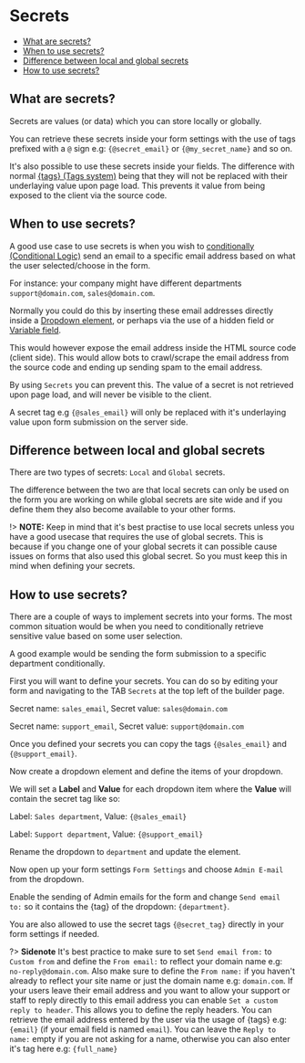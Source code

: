 # Secrets

* [What are secrets?](#what-are-secrets)
* [When to use secrets?](#when-to-use-secrets)
* [Difference between local and global secrets](#difference-between-local-and-global-secrets)
* [How to use secrets?](#how-to-use-secrets)

## What are secrets?

Secrets are values (or data) which you can store locally or globally.

You can retrieve these secrets inside your form settings with the use of tags prefixed with a `@` sign e.g: `{@secret_email}` or `{@my_secret_name}` and so on.

It's also possible to use these secrets inside your fields. The difference with normal [{tags} (Tags system)](tags-system.md) being that they will not be replaced with their underlaying value upon page load. This prevents it value from being exposed to the client via the source code.

## When to use secrets?

A good use case to use secrets is when you wish to [conditionally (Conditional Logic)](conditional-logic.md) send an email to a specific email address based on what the user selected/choose in the form.

For instance: your company might have different departments `support@domain.com`, `sales@domain.com`.

Normally you could do this by inserting these email addresses directly inside a [Dropdown element](dropdown.md), or perhaps via the use of a hidden field or [Variable field](variable-fields.md).

This would however expose the email address inside the HTML source code (client side). This would allow bots to crawl/scrape the email address from the source code and ending up sending spam to the email address.

By using `Secrets` you can prevent this. The value of a secret is not retrieved upon page load, and will never be visible to the client.

A secret tag e.g `{@sales_email}` will only be replaced with it's underlaying value upon form submission on the server side.

## Difference between local and global secrets

There are two types of secrets: `Local` and `Global` secrets.

The difference between the two are that local secrets can only be used on the form you are working on while global secrets are site wide and if you define them they also become available to your other forms.

!> **NOTE:** Keep in mind that it's best practise to use local secrets unless you have a good usecase that requires the use of global secrets. This is because if you change one of your global secrets it can possible cause issues on forms that also used this global secret. So you must keep this in mind when defining your secrets.

## How to use secrets?

There are a couple of ways to implement secrets into your forms. The most common situation would be when you need to conditionally retrieve sensitive value based on some user selection.

A good example would be sending the form submission to a specific department conditionally.

First you will want to define your secrets. You can do so by editing your form and navigating to the TAB `Secrets` at the top left of the builder page.

Secret name: `sales_email`,  Secret value: `sales@domain.com`

Secret name: `support_email`,  Secret value: `support@domain.com`

Once you defined your secrets you can copy the tags `{@sales_email}` and `{@support_email}`.

Now create a dropdown element and define the items of your dropdown.

We will set a **Label** and **Value** for each dropdown item where the **Value** will contain the secret tag like so:

Label: `Sales department`, Value: `{@sales_email}`

Label: `Support department`, Value: `{@support_email}`

Rename the dropdown to `department` and update the element.

Now open up your form settings `Form Settings` and choose `Admin E-mail` from the dropdown.

Enable the sending of Admin emails for the form and change `Send email to:` so it contains the {tag} of the dropdown: `{department}`.

You are also allowed to use the secret tags `{@secret_tag}` directly in your form settings if needed. 

?> **Sidenote** It's best practice to make sure to set `Send email from:` to `Custom from` and define the `From email:` to reflect your domain name e.g: `no-reply@domain.com`. Also make sure to define the `From name:` if you haven't already to reflect your site name or just the domain name e.g: `domain.com`. If your users leave their email address and you want to allow your support or staff to reply directly to this email address you can enable `Set a custom reply to header`. This allows you to define the reply headers. You can retrieve the email address entered by the user via the usage of {tags} e.g: `{email}` (if your email field is named `email`). You can leave the `Reply to name:` empty if you are not asking for a name, otherwise you can also enter it's tag here e.g: `{full_name}`


